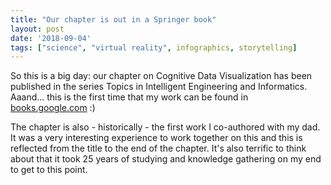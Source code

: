 ```yaml
---
title: "Our chapter is out in a Springer book"
layout: post
date: '2018-09-04'
tags: ["science", "virtual reality", infographics, storytelling]
---
```


So this is a big day: our chapter on Cognitive Data Visualization has been published in the series Topics in Intelligent Engineering and Informatics. Aaand... this is the first time that my work can be found in [books.google.com](https://books.google.co.uk/books?hl=en&lr=&id=a8hqDwAAQBAJ&oi=fnd&pg=PA49&ots=Fg_RZz0mHt&sig=Xs9DOaf4afTlkaYvc5LVzJ5ISaM#v=onepage&q&f=false) :) 

The chapter is also - historically - the first work I co-authored with my dad. It was a very interesting experience to work together on this and this is reflected from the title to the end of the chapter. It's also terrific to think about that it took 25 years of studying and knowledge gathering on my end to get to this point. 